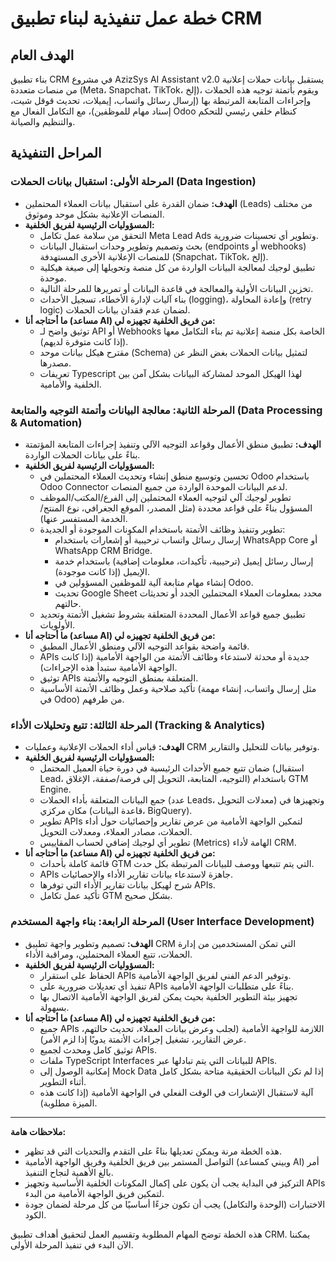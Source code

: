 # خطة عمل تنفيذية لبناء تطبيق CRM

## الهدف العام

بناء تطبيق CRM في مشروع AzizSys AI Assistant v2.0 يستقبل بيانات حملات إعلانية من منصات متعددة (Meta، Snapchat، TikTok، إلخ)، ويقوم بأتمتة توجيه هذه الحملات وإجراءات المتابعة المرتبطة بها (إرسال رسائل واتساب، إيميلات، تحديث قوقل شيت، إسناد مهام للموظفين)، مع التكامل الفعال مع Odoo كنظام خلفي رئيسي للتحكم والتنظيم والصيانة.

## المراحل التنفيذية

### المرحلة الأولى: استقبال بيانات الحملات (Data Ingestion)

*   **الهدف:** ضمان القدرة على استقبال بيانات العملاء المحتملين (Leads) من مختلف المنصات الإعلانية بشكل موحد وموثوق.
*   **المسؤوليات الرئيسية لفريق الخلفية:**
    *   التحقق من سلامة عمل تكامل Meta Lead Ads وتطوير أي تحسينات ضرورية.
    *   بحث وتصميم وتطوير وحدات استقبال البيانات (endpoints أو webhooks) للمنصات الإعلانية الأخرى المستهدفة (Snapchat، TikTok، إلخ).
    *   تطبيق لوجيك لمعالجة البيانات الواردة من كل منصة وتحويلها إلى صيغة هيكلية موحدة.
    *   تخزين البيانات الأولية والمعالجة في قاعدة البيانات أو تمريرها للمرحلة التالية.
    *   بناء آليات لإدارة الأخطاء، تسجيل الأحداث (logging)، وإعادة المحاولة (retry logic) لضمان عدم فقدان بيانات الحملات.
*   **ما أحتاجه أنا (مساعد AI) من فريق الخلفية تجهيزه لي:**
    *   توثيق واضح لـ API أو Webhooks الخاصة بكل منصة إعلانية تم بناء التكامل معها (إذا كانت متوفرة لديهم).
    *   مقترح هيكل بيانات موحد (Schema) لتمثيل بيانات الحملات بغض النظر عن مصدرها.
    *   تعريفات Typescript لهذا الهيكل الموحد لمشاركة البيانات بشكل آمن بين الخلفية والأمامية.

### المرحلة الثانية: معالجة البيانات وأتمتة التوجيه والمتابعة (Data Processing & Automation)

*   **الهدف:** تطبيق منطق الأعمال وقواعد التوجيه الآلي وتنفيذ إجراءات المتابعة المؤتمتة بناءً على بيانات الحملات الواردة.
*   **المسؤوليات الرئيسية لفريق الخلفية:**
    *   تحسين وتوسيع منطق إنشاء وتحديث العملاء المحتملين في Odoo باستخدام Odoo Connector لدعم البيانات الموحدة الواردة من جميع المنصات.
    *   تطوير لوجيك آلي لتوجيه العملاء المحتملين إلى الفرع/المكتب/الموظف المسؤول بناءً على قواعد محددة (مثل المصدر، الموقع الجغرافي، نوع المنتج/الخدمة المستفسر عنها).
    *   تطوير وتنفيذ وظائف الأتمتة باستخدام المكونات الموجودة أو الجديدة:
        *   إرسال رسائل واتساب ترحيبية أو إشعارات باستخدام WhatsApp Core أو WhatsApp CRM Bridge.
        *   إرسال رسائل إيميل (ترحيبية، تأكيدات، معلومات إضافية) باستخدام خدمة الإيميل (إذا كانت موجودة).
        *   إنشاء مهام متابعة آلية للموظفين المسؤولين في Odoo.
        *   تحديث Google Sheet محدد بمعلومات العملاء المحتملين الجدد أو تحديثات حالتهم.
    *   تطبيق جميع قواعد الأعمال المحددة المتعلقة بشروط تشغيل الأتمتة وتحديد الأولويات.
*   **ما أحتاجه أنا (مساعد AI) من فريق الخلفية تجهيزه لي:**
    *   قائمة واضحة بقواعد التوجيه الآلي ومنطق الأعمال المطبق.
    *   APIs جديدة أو محدثة لاستدعاء وظائف الأتمتة من الواجهة الأمامية (إذا كانت الواجهة الأمامية ستبدأ هذه الإجراءات).
    *   توثيق APIs المتعلقة بمنطق التوجيه والأتمتة.
    *   تأكيد صلاحية وعمل وظائف الأتمتة الأساسية (مثل إرسال واتساب، إنشاء مهمة في Odoo) من طرفهم.

### المرحلة الثالثة: تتبع وتحليلات الأداء (Tracking & Analytics)

*   **الهدف:** قياس أداء الحملات الإعلانية وعمليات CRM وتوفير بيانات للتحليل والتقارير.
*   **المسؤوليات الرئيسية لفريق الخلفية:**
    *   ضمان تتبع جميع الأحداث الرئيسية في دورة حياة العميل المحتمل (استقبال Lead، التوجيه، المتابعة، التحويل إلى فرصة/صفقة، الإغلاق) باستخدام GTM Engine.
    *   جمع البيانات المتعلقة بأداء الحملات (عدد Leads، معدلات التحويل) وتجهيزها في مكان مركزي (قاعدة البيانات، BigQuery).
    *   تطوير APIs لتمكين الواجهة الأمامية من عرض تقارير وإحصائيات حول أداء الحملات، مصادر العملاء، ومعدلات التحويل.
    *   تطوير أي لوجيك إضافي لحساب المقاييس (Metrics) الهامة لأداء CRM.
*   **ما أحتاجه أنا (مساعد AI) من فريق الخلفية تجهيزه لي:**
    *   قائمة كاملة بأحداث GTM التي يتم تتبعها ووصف للبيانات المرتبطة بكل حدث.
    *   APIs جاهزة لاستدعاء بيانات تقارير الأداء والإحصائيات.
    *   شرح لهيكل بيانات تقارير الأداء التي توفرها APIs.
    *   تأكيد عمل تكامل GTM بشكل صحيح.

### المرحلة الرابعة: بناء واجهة المستخدم (User Interface Development)

*   **الهدف:** تصميم وتطوير واجهة تطبيق CRM التي تمكن المستخدمين من إدارة الحملات، تتبع العملاء المحتملين، ومراقبة الأداء.
*   **المسؤوليات الرئيسية لفريق الخلفية:**
    *   الحفاظ على استقرار APIs وتوفير الدعم الفني لفريق الواجهة الأمامية.
    *   تنفيذ أي تعديلات ضرورية على APIs بناءً على متطلبات الواجهة الأمامية.
    *   تجهيز بيئة التطوير الخلفية بحيث يمكن لفريق الواجهة الأمامية الاتصال بها بسهولة.
*   **ما أحتاجه أنا (مساعد AI) من فريق الخلفية تجهيزه لي:**
    *   جميع APIs اللازمة للواجهة الأمامية (لجلب وعرض بيانات العملاء، تحديث حالتهم، عرض التقارير، تشغيل إجراءات الأتمتة يدويًا إذا لزم الأمر).
    *   توثيق كامل ومحدث لجميع APIs.
    *   ملفات TypeScript Interfaces للبيانات التي يتم تبادلها عبر APIs.
    *   إمكانية الوصول إلى Mock Data إذا لم تكن البيانات الحقيقية متاحة بشكل كامل أثناء التطوير.
    *   آلية لاستقبال الإشعارات في الوقت الفعلي في الواجهة الأمامية (إذا كانت هذه الميزة مطلوبة).

---

**ملاحظات هامة:**

*   هذه الخطة مرنة ويمكن تعديلها بناءً على التقدم والتحديات التي قد تظهر.
*   التواصل المستمر بين فريق الخلفية وفريق الواجهة الأمامية (وبيني كمساعد AI) أمر بالغ الأهمية لنجاح التنفيذ.
*   التركيز في البداية يجب أن يكون على إكمال المكونات الخلفية الأساسية وتجهيز APIs لتمكين فريق الواجهة الأمامية من البدء.
*   الاختبارات (الوحدة والتكامل) يجب أن تكون جزءًا أساسيًا من كل مرحلة لضمان جودة الكود.

هذه الخطة توضح المهام المطلوبة وتقسيم العمل لتحقيق أهداف تطبيق CRM. يمكننا الآن البدء في تنفيذ المرحلة الأولى.